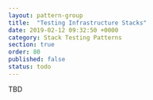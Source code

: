 ```yaml
---
layout: pattern-group
title:  "Testing Infrastructure Stacks"
date: 2019-02-12 09:32:50 +0000
category: Stack Testing Patterns
section: true
order: 80
published: false
status: todo
---
```


TBD
